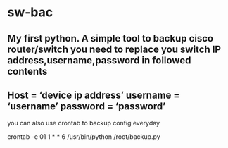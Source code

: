 # sw-bac
My first python.
A simple tool to backup cisco router/switch 
you need to replace you switch IP address,username,password in followed contents 
-------------------------------
Host = ‘device ip address’
username = ‘username’
password = ‘password’
-------------------------------

you can also use crontab to backup config everyday

crontab -e
01 1 * * 6 /usr/bin/python /root/backup.py
